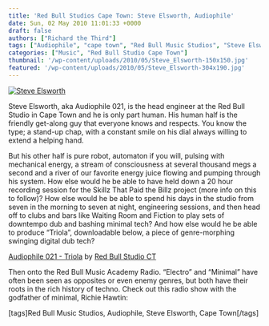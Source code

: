 ```yaml
---
title: 'Red Bull Studios Cape Town: Steve Elsworth, Audiophile'
date: Sun, 02 May 2010 11:01:33 +0000
draft: false
authors: ["Richard the Third"]
tags: ["Audiophile", "cape town", "Red Bull Music Studios", "Steve Elsworth"]
categories: ["Music", "Red Bull Studio Cape Town"]
thumbnail: '/wp-content/uploads/2010/05/Steve_Elsworth-150x150.jpg'
featured: '/wp-content/uploads/2010/05/Steve_Elsworth-304x190.jpg'
---
```


[![](/wp-content/uploads/2010/05/Steve_Elsworth.jpg "Steve Elsworth")](/wp-content/uploads/2010/05/Steve_Elsworth.jpg)

Steve Elsworth, aka Audiophile 021, is the head engineer at the Red Bull Studio in Cape Town and he is only part human. His human half is the friendly get-along guy that everyone knows and respects. You know the type; a stand-up chap, with a constant smile on his dial always willing to extend a helping hand.

But his other half is pure robot, automaton if you will, pulsing with mechanical energy, a stream of consciousness at several thousand megs a second and a river of our favorite energy juice flowing and pumping through his system. How else would he be able to have held down a 20 hour recording session for the Skillz That Paid the Billz project (more info on this to follow)? How else would he be able to spend his days in the studio from seven in the morning to seven at night, engineering sessions, and then head off to clubs and bars like Waiting Room and Fiction to play sets of downtempo dub and bashing minimal tech? And how else would he be able to produce “Triola”, downloadable below, a piece of genre-morphing swinging digital dub tech?

 [Audiophile 021 - Triola](http://soundcloud.com/red-bull-studio-ct/audiophile-021-triola) by [Red Bull Studio CT](http://soundcloud.com/red-bull-studio-ct)

Then onto the Red Bull Music Academy Radio. “Electro” and “Minimal” have often been seen as opposites or even enemy genres, but both have their roots in the rich history of techno. Check out this radio show with the godfather of minimal, Richie Hawtin:

\[tags\]Red Bull Music Studios, Audiophile, Steve Elsworth, Cape Town\[/tags\]